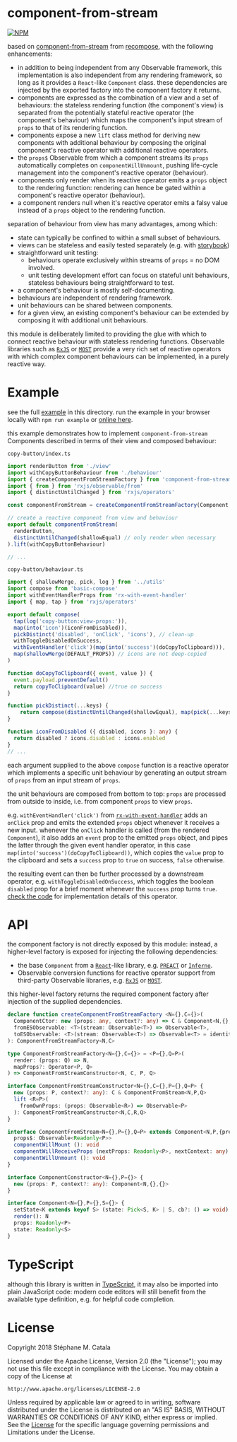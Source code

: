 # component-from-stream
[![NPM](https://nodei.co/npm/component-from-stream.png?compact=true)](https://nodei.co/npm/component-from-stream/)

based on [component-from-stream](https://github.com/acdlite/recompose/blob/master/docs/API.md#componentfromstream)
from [recompose](https://npmjs.com/package/recompose),
with the following enhancements:
* in addition to being independent from any Observable framework,
this implementation is also independent from any rendering framework,
so long as it provides a `React`-like `Component` class.
these dependencies are injected by the exported factory
into the component factory it returns.
* components are expressed as the combination of a view and a set of behaviours:
the stateless rendering function (the component's view) is separated
from the potentially stateful reactive operator (the component's behaviour)
which maps the component's input stream of `props` to that of its rendering function.
* components expose a new `lift` class method for deriving new components
with additional behaviour by composing the original component's reactive operator
with additional reactive operators.
* the `props$` Observable from which a component streams its `props`
automatically completes on `componentWillUnmount`,
pushing life-cycle management into the component's reactive operator (behaviour).
* components only render when its reactive operator emits a `props` object
to the rendering function: rendering can hence be gated
within a component's reactive operator (behaviour).
* a component renders null when it's reactive operator emits a falsy value
instead of a `props` object to the rendering function.

separation of behaviour from view has many advantages, among which:
* state can typically be confined to within a small subset of behaviours.
* views can be stateless and easily tested separately (e.g. with [storybook](https://storybook.js.org/))
* straightforward unit testing:
  * behaviours operate exclusively within streams of `props` = no DOM involved.
  * unit testing development effort can focus on stateful unit behaviours,
  stateless behaviours being straightforward to test.
* a component's behaviour is mostly self-documenting.
* behaviours are independent of rendering framework.
* unit behaviours can be shared between components.
* for a given view, an existing component's behaviour can be extended
by composing it with additional unit behaviours.

this module is deliberately limited to providing
the glue with which to connect reactive behaviour
with stateless rendering functions.
Observable libraries such as [`RxJS`](http://reactivex.io/rxjs/)
or [`MOST`](https://www.npmjs.com/package/most)
provide a very rich set of reactive operators
with which complex component behaviours can be implemented,
in a purely reactive way.

# Example
see the full [example](./example/index.tsx) in this directory.
run the example in your browser locally with `npm run example`
or [online here](https://cdn.rawgit.com/ZenyWay/component-from-stream/v0.5.2/example/index.html).

this example demonstrates how to implement `component-from-stream` Components
described in terms of their view and composed behaviour:

`copy-button/index.ts`
```ts
import renderButton from './view'
import withCopyButtonBehaviour from './behaviour'
import { createComponentFromStreamFactory } from 'component-from-stream'
import { from } from 'rxjs/observable/from'
import { distinctUntilChanged } from 'rxjs/operators'

const componentFromStream = createComponentFromStreamFactory(Component, from)

// create a reactive component from view and behaviour
export default componentFromStream(
  renderButton,
  distinctUntilChanged(shallowEqual) // only render when necessary
).lift(withCopyButtonBehaviour)

// ...
```

`copy-button/behaviour.ts`
```ts
import { shallowMerge, pick, log } from '../utils'
import compose from 'basic-compose'
import withEventHandlerProps from 'rx-with-event-handler'
import { map, tap } from 'rxjs/operators'

export default compose(
  tap(log('copy-button:view-props:')),
  map(into('icon')(iconFromDisabled)),
  pickDistinct('disabled', 'onClick', 'icons'), // clean-up
  withToggleDisabledOnSuccess,
  withEventHandler('click')(map(into('success')(doCopyToClipboard))),
  map(shallowMerge(DEFAULT_PROPS)) // icons are not deep-copied
)

function doCopyToClipboard({ event, value }) {
  event.payload.preventDefault()
  return copyToClipboard(value) //true on success
}

function pickDistinct(...keys) {
	return compose(distinctUntilChanged(shallowEqual), map(pick(...keys)))
}

function iconFromDisabled ({ disabled, icons }: any) {
  return disabled ? icons.disabled : icons.enabled
}
// ...
```
each argument supplied to the above `compose` function is a reactive operator
which implements a specific unit behaviour by generating an output stream
of `props` from an input stream of `props`.

the unit behaviours are composed from bottom to top:
`props` are processed from outside to inside,
i.e. from component `props` to view `props`.

e.g. `withEventHandler('click')` from [`rx-with-event-handler`](https://npmjs.com/package/rx-with-event-handler/)
adds an `onClick` prop and emits the extended `props` object
whenever it receives a new input.
whenever the `onClick` handler is called (from the rendered `Component`),
it also adds an `event` prop to the emitted `props` object,
and pipes the latter through the given event handler operator,
in this case `map(into('success')(doCopyToClipboard))`,
which copies the `value` prop to the clipboard
and sets a `success` prop to `true` on success, `false` otherwise.

the resulting event can then be further processed by a downstream operator,
e.g. `withToggleDisabledOnSuccess`, which toggles the boolean `disabled` prop
for a brief moment whenever the `success` prop turns `true`.
[check the code](./example/copy-button/behaviour.ts#L64-L75)
for implementation details of this operator.

# API
the component factory is not directly exposed by this module:
instead, a higher-level factory is exposed for injecting the following dependencies:
* the base `Component` from a [`React`](https://reactjs.org)-like library,
e.g. [`PREACT`](https://preactjs.com/) or [`Inferno`](https://infernojs.org/).
* Observable conversion functions for reactive operator support
from third-party Observable libraries, e.g. [`RxJS`](http://reactivex.io/rxjs/)
or [`MOST`](https://www.npmjs.com/package/most).

this higher-level factory returns the required component factory
after injection of the supplied dependencies.
```ts
declare function createComponentFromStreamFactory <N={},C={}>(
  ComponentCtor: new (props: any, context?: any) => C & Component<N,{},{}>,
  fromESObservable: <T>(stream: Observable<T>) => Observable<T>,
  toESObservable: <T>(stream: Observable<T>) => Observable<T> = identity
): ComponentFromStreamFactory<N,C>

type ComponentFromStreamFactory<N={},C={}> = <P={},Q=P>(
  render: (props: Q) => N,
  mapProps?: Operator<P, Q>
) => ComponentFromStreamConstructor<N, C, P, Q>

interface ComponentFromStreamConstructor<N={},C={},P={},Q=P> {
  new (props: P, context?: any): C & ComponentFromStream<N,P,Q>
  lift <R=P>(
    fromOwnProps: (props: Observable<R>) => Observable<P>
  ): ComponentFromStreamConstructor<N,C,R,Q>
}

interface ComponentFromStream<N={},P={},Q=P> extends Component<N,P,{props?:Q}> {
  props$: Observable<Readonly<P>>
  componentWillMount (): void
  componentWillReceiveProps (nextProps: Readonly<P>, nextContext: any): void
  componentWillUnmount (): void
}

interface ComponentConstructor<N={},P={}> {
  new (props: P, context?: any): Component<N,{},{}>
}

interface Component<N={},P={},S={}> {
  setState<K extends keyof S> (state: Pick<S, K> | S, cb?: () => void): void
  render(): N
  props: Readonly<P>
  state: Readonly<S>
}
```

# TypeScript
although this library is written in [TypeScript](https://www.typescriptlang.org),
it may also be imported into plain JavaScript code:
modern code editors will still benefit from the available type definition,
e.g. for helpful code completion.

# License
Copyright 2018 Stéphane M. Catala

Licensed under the Apache License, Version 2.0 (the "License");
you may not use this file except in compliance with the License.
You may obtain a copy of the License at

    http://www.apache.org/licenses/LICENSE-2.0

Unless required by applicable law or agreed to in writing, software
distributed under the License is distributed on an "AS IS" BASIS,
WITHOUT WARRANTIES OR CONDITIONS OF ANY KIND, either express or implied.
See the [License](./LICENSE) for the specific language governing permissions and
Limitations under the License.

